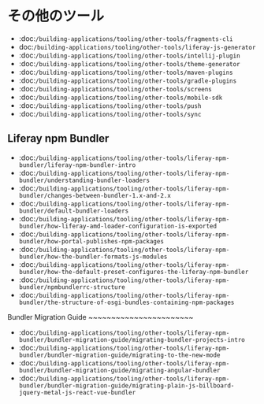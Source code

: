 その他のツール
===========

-  :doc:`/building-applications/tooling/other-tools/fragments-cli`
-  doc:`/building-applications/tooling/other-tools/liferay-js-generator`
-  :doc:`/building-applications/tooling/other-tools/intellij-plugin`
-  :doc:`/building-applications/tooling/other-tools/theme-generator`
-  :doc:`/building-applications/tooling/other-tools/maven-plugins`
-  :doc:`/building-applications/tooling/other-tools/gradle-plugins`
-  :doc:`/building-applications/tooling/other-tools/screens`
-  :doc:`/building-applications/tooling/other-tools/mobile-sdk`
-  :doc:`/building-applications/tooling/other-tools/push`
-  :doc:`/building-applications/tooling/other-tools/sync`

Liferay npm Bundler
-------------------

-  :doc:`/building-applications/tooling/other-tools/liferay-npm-bundler/liferay-npm-bundler-intro`
-  :doc:`/building-applications/tooling/other-tools/liferay-npm-bundler/understanding-bundler-loaders`
-  :doc:`/building-applications/tooling/other-tools/liferay-npm-bundler/changes-between-bundler-1.x-and-2.x`
-  :doc:`/building-applications/tooling/other-tools/liferay-npm-bundler/default-bundler-loaders`
-  :doc:`/building-applications/tooling/other-tools/liferay-npm-bundler/how-liferay-amd-loader-configuration-is-exported`
-  :doc:`/building-applications/tooling/other-tools/liferay-npm-bundler/how-portal-publishes-npm-packages`
-  :doc:`/building-applications/tooling/other-tools/liferay-npm-bundler/how-the-bundler-formats-js-modules`
-  :doc:`/building-applications/tooling/other-tools/liferay-npm-bundler/how-the-default-preset-configures-the-liferay-npm-bundler`
-  :doc:`/building-applications/tooling/other-tools/liferay-npm-bundler/npmbundlerrc-structure`
-  :doc:`/building-applications/tooling/other-tools/liferay-npm-bundler/the-structure-of-osgi-bundles-containing-npm-packages`

Bundler Migration Guide ~~~~~~~~~~~~~~~~~~~~~~~

-  :doc:`/building-applications/tooling/other-tools/liferay-npm-bundler/bundler-migration-guide/migrating-bundler-projects-intro`
-  :doc:`/building-applications/tooling/other-tools/liferay-npm-bundler/bundler-migration-guide/migrating-to-the-new-mode`
-  :doc:`/building-applications/tooling/other-tools/liferay-npm-bundler/bundler-migration-guide/migrating-angular-bundler`
-  :doc:`/building-applications/tooling/other-tools/liferay-npm-bundler/bundler-migration-guide/migrating-plain-js-billboard-jquery-metal-js-react-vue-bundler`
